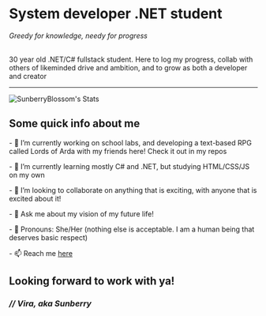 <h1>System developer .NET student</h1>
<em>Greedy for knowledge, needy for progress</em><br><br>


<p>30 year old .NET/C# fullstack student. Here to log my progress, collab with others of likeminded drive and ambition, and to grow as both a developer and creator</p>
<hr>

![SunberryBlossom's Stats](https://github-readme-stats.vercel.app/api?username=SunberryBlossom&theme=dark&show_icons=true&hide_border=false&count_private=true)

<h2>Some quick info about me</h2>
<p>- 🔭 I’m currently working on school labs, and developing a text-based RPG called Lords of Arda with my friends here! Check it out in my repos</p>
<p>- 🌱 I’m currently learning mostly C# and .NET, but studying HTML/CSS/JS on my own</p>
<p>- 👯 I’m looking to collaborate on anything that is exciting, with anyone that is excited about it!</p>
<p>- 💬 Ask me about my vision of my future life!</p>
<p>- 🐉 Pronouns: She/Her (nothing else is acceptable. I am a human being that deserves basic respect)</p>
<p>- 📫 Reach me <span><a target="_blank" href="https://www.linkedin.com/in/elvira-mariesdotter-0ab320382/">here</a></span></p>

<h2>Looking forward to work with ya!</h2>
<h3><em>// Vira, aka Sunberry</em></h3>
